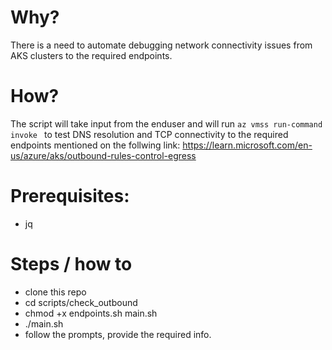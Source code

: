 # Why?
There is a need to automate debugging network connectivity issues from AKS clusters to the required endpoints.

# How?
The script will take input from the enduser and will run `az vmss run-command invoke ` to test DNS resolution and TCP connectivity to the required endpoints
mentioned on the follwing link:
https://learn.microsoft.com/en-us/azure/aks/outbound-rules-control-egress


# Prerequisites:
- jq

# Steps / how to
- clone this repo
- cd scripts/check_outbound
- chmod +x endpoints.sh main.sh
- ./main.sh
- follow the prompts, provide the required info.

